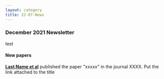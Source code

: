 ```yaml
---
layout: category
title: 22-07-News
---
```


<div class="section">
<h3 class="section-title underline">December 2021 Newsletter</h3>
</div>
<p> test </p>

<div class="intro">
<h4 class="section-title underline">New papers</h4>
<p><a href="https://mailchi.mp/7fdaf9114c3a/sedadna-society-october-2021-newsletter" target="_blank"><b>Last Name et al</b></a> published the paper "xxxxx" in the journal XXXX. Put the link attached to the title</p>

</div>
